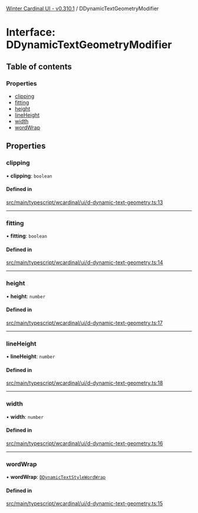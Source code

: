 [Winter Cardinal UI - v0.310.1](../index.md) / DDynamicTextGeometryModifier

# Interface: DDynamicTextGeometryModifier

## Table of contents

### Properties

- [clipping](DDynamicTextGeometryModifier.md#clipping)
- [fitting](DDynamicTextGeometryModifier.md#fitting)
- [height](DDynamicTextGeometryModifier.md#height)
- [lineHeight](DDynamicTextGeometryModifier.md#lineheight)
- [width](DDynamicTextGeometryModifier.md#width)
- [wordWrap](DDynamicTextGeometryModifier.md#wordwrap)

## Properties

### clipping

• **clipping**: `boolean`

#### Defined in

[src/main/typescript/wcardinal/ui/d-dynamic-text-geometry.ts:13](https://github.com/winter-cardinal/winter-cardinal-ui/blob/v0.310.1/src/main/typescript/wcardinal/ui/d-dynamic-text-geometry.ts#L13)

___

### fitting

• **fitting**: `boolean`

#### Defined in

[src/main/typescript/wcardinal/ui/d-dynamic-text-geometry.ts:14](https://github.com/winter-cardinal/winter-cardinal-ui/blob/v0.310.1/src/main/typescript/wcardinal/ui/d-dynamic-text-geometry.ts#L14)

___

### height

• **height**: `number`

#### Defined in

[src/main/typescript/wcardinal/ui/d-dynamic-text-geometry.ts:17](https://github.com/winter-cardinal/winter-cardinal-ui/blob/v0.310.1/src/main/typescript/wcardinal/ui/d-dynamic-text-geometry.ts#L17)

___

### lineHeight

• **lineHeight**: `number`

#### Defined in

[src/main/typescript/wcardinal/ui/d-dynamic-text-geometry.ts:18](https://github.com/winter-cardinal/winter-cardinal-ui/blob/v0.310.1/src/main/typescript/wcardinal/ui/d-dynamic-text-geometry.ts#L18)

___

### width

• **width**: `number`

#### Defined in

[src/main/typescript/wcardinal/ui/d-dynamic-text-geometry.ts:16](https://github.com/winter-cardinal/winter-cardinal-ui/blob/v0.310.1/src/main/typescript/wcardinal/ui/d-dynamic-text-geometry.ts#L16)

___

### wordWrap

• **wordWrap**: [`DDynamicTextStyleWordWrap`](../index.md#ddynamictextstylewordwrap-1)

#### Defined in

[src/main/typescript/wcardinal/ui/d-dynamic-text-geometry.ts:15](https://github.com/winter-cardinal/winter-cardinal-ui/blob/v0.310.1/src/main/typescript/wcardinal/ui/d-dynamic-text-geometry.ts#L15)
